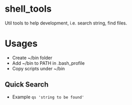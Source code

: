 # shell_tools
Util tools to help development, i.e. search string, find files.

# Usages

- Create ~/bin folder
- Add ~/bin to PATH in .bash_profile
- Copy scripts under ~/bin

## Quick Search
- Example
``qs 'string to be found'``
